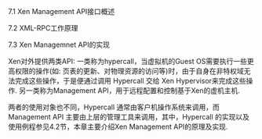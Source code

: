 7.1 Xen Management API接口概述

7.2 XML-RPC工作原理

7.3 Xen Managemnet API的实现

Xen对外提供两类API: 一类称为hypercall，当虚拟机的Guest OS需要执行一些更高权限的操作(如: 页表的更新、对物理资源的访问等)时，由于自身在非特权域无法完成这些操作，于是便通过调用 Hypercall 交给 Xen Hypervisor来完成这些操作. 另一类称为Management API，用于远程配置和控制基于Xen的虚机主机. 

两者的使用对象也不同，Hypercall 通常由客户机操作系统来调用，而Management API 主要由上层的管理工具来调用，其中，Hypercall 的实现以及使用例程参见4.2节，本章主要介绍Xen Management API的原理及实现. 